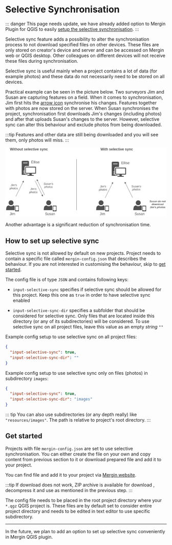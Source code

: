 # Selective Synchronisation

::: danger
This page needs update, we have already added option to Mergin Plugin for QGIS to easily [setup the selective synchronisation](https://github.com/lutraconsulting/qgis-mergin-plugin/pull/323).
:::

Selective sync feature adds a possibility to alter the synchronisation process to not download specified files on other devices. These files are only stored on creator's device and server and can be accessed on Mergin web or QGIS desktop. Other colleagues on different devices will not receive these files during synchronisation.

Selective sync is useful mainly when a project contains a lot of data (for example photos) and these data do not necessarily need to be stored on all devices. 

Practical example can be seen in the picture below. Two surveyors Jim and Susan are capturing features on a field. When it comes to synchronisation, Jim first hits the [arrow icon](../plugin-sync-project/) synchronise his changes. Features together with photos are now stored on the server. When Susan synchronises the project, synchronisation first downloads Jim's changes (including photos) and after that uploads Susan's changes to the server. However, selective sync can alter this behaviour and exclude photos from being downloaded.

:::tip
Features and other data are still being downloaded and you will see them, only photos will miss.
:::

![Example](./selective-sync.png)

Another advantage is a significant reduction of synchronisation time.

## How to set up selective sync

Selective sync is not allowed by default on new projects. Project needs to contain a specific file called `mergin-config.json` that describes the behaviour. If you are not interested in customising the behaviour, skip to [get started](#get-started).

The config file is of type `JSON` and contains following keys:

 - `input-selective-sync` specifies if selective sync should be allowed for this project. Keep this one as `true` in order to have selective sync enabled

 - `input-selective-sync-dir` specifies a subfolder that should be considered for selective sync. Only files that are located inside this directory (or any of its subdirectories) will be considered. To use selective sync on all project files, leave this value as an empty _string_ `""`


Example config setup to use selective sync on all project files:

```json
{
  "input-selective-sync": true,
  "input-selective-sync-dir": "" 
}
```

Example config setup to use selective sync only on files (photos) in subdirectory `images`:
```json
{
  "input-selective-sync": true,
  "input-selective-sync-dir": "images" 
}
```

::: tip
  You can also use subdirectories (or any depth really) like `"resources/images"`. The path is relative to project's root directory.
:::

## Get started 

Projects with file `mergin-config.json` are set to use selective synchronisation. You can either create the file on your own and copy content from previous section to it or download prepared file and add it to your project.

You can find <PublicAsset src="mergin-config.json" /> file and add it to your project via [Mergin website](https://public.cloudmergin.com/). 

:::tip
If download does not work, ZIP archive is available for download <PublicAsset src="mergin-config.zip" />, decompress it and use as mentioned in the previous step.
:::

The config file needs to be placed in the root project directory where your `*.qgz` QGIS project is. These files are by default set to consider entire project directory and needs to be edited in text editor to use specific subdirectory.

---

In the future, we plan to add an option to set up selective sync conveniently in Mergin QGIS plugin.

